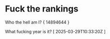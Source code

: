 # Fuck the rankings

Who the hell am I?
{ 14894644 }

What fucking year is it?
[ 2025-03-29T10:33:20Z ]
